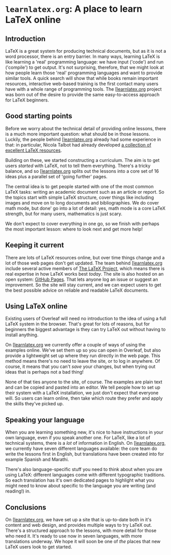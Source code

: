 # `learnlatex.org`: A place to learn LaTeX online

## Introduction

LaTeX is a great system for producing technical documents, but as it is not a
word processor, there is an entry barrier. In many ways, learning LaTeX is like
learning a 'real' programming language: we have input ('code') and run
('compile') to get output. It's not surprising, therefore, that we might look at
how people learn those 'real' programming languages and want to provide similar
tools. A quick search will show that while books remain important resources,
interactive web-based training is the first contact many users have with a whole
range of programming tools. The [[learnlatex.org](https://www.learnlatex.org)
project was born out of the desire to provide the same easy-to-access approach
for LaTeX beginners.

## Good starting points

Before we worry about the technical detail of providing online lessons, there is
a much more important question: what should be in those lessons. Luckily, the
people  behind [[learnlatex.org](https://www.learnlatex.org) already had some
experience in that: in particular, Nicola Talbot had already developed [a
collection of excellent LaTeX
resources](https://www.dickimaw-books.com/latexresources.html).

Building on these, we started constructing a curriculum. The aim is to get users
_started_ with LaTeX, not to tell them everything. There's a tricky balance, and
so [[learnlatex.org](https://www.learnlatex.org) splits out the lessons into a
core set of 16 ideas plus a parallel set of 'going further' pages.

The central idea is to get people started with one of the most common LaTeX
tasks: writing an academic document such as an article or report. So the topics
start with simple LaTeX structure, cover things like including images and move
on to long documents and bibliographies. We do cover math mode, but  done' go
into a lot of detail: yes, math mode is a core LaTeX strength, but  for many
users, mathematics is just scary.

We don't expect to cover everything in one go, so we finish with perhaps the
most important lesson: where to look next and get more help!

## Keeping it current

There are lots of LaTeX resources online, but over time things change and a lot
of those web pages don't get updated. The team behind
[[learnlatex.org](https://www.learnlatex.org) include several active members of
[The LaTeX Project](https://www.latex-project.org), which means there is real
expertise in how LaTeX works best _today_. The site is also hosted on an open
system: [GitHub Pages](https://www.github.com). That lets anyone log an issue or
suggest an improvement. So the site will stay current, and we can expect users
to get the best possible advice on reliable and readable LaTeX documents.

## Using LaTeX online

Existing users of Overleaf will need no introduction to the idea of using a full
LaTeX system in the browser. That's great for lots of reasons, but for beginners
the biggest advantage is they can try LaTeX out without having to install
anything.

On [[learnlatex.org](https://www.learnlatex.org) we currently offer a couple of
ways of using the examples online. We've set them up so you can open in
Overleaf, but also provide a lightweight set up where they run directly in the
web page. This method means there's no need to leave the site, or to log in
anywhere. Of course,  it means that you can't _save_ your changes, but when
trying out ideas that  is perhaps not a bad thing!

None of that ties anyone to the site, of course. The examples are plain text and
can be copied and pasted into an editor. We tell people how to set up their
system with a LaTeX installation, we just don't expect that everyone will. So
users can learn online, then take which route they prefer and apply the skills
they've picked up.

## Speaking your language

When you are learning something new, it's nice to have instructions in your own
language, even if you speak another one. For LaTeX, like a lot of technical
systems, there is a _lot_ of information in English. On
[[learnlatex.org](https://www.learnlatex.org), we currently have seven different
languages available: the core team do write the lessons first in English, but
translations have been created into for example Spanish and Marathi.

There's also language-specific stuff you need to think about when you are using
LaTeX: different languages come with different typographic traditions. So each
translation has it's own dedicated pages to highlight what you might need to
know about specific to the language you are writing (and reading!) in.

## Conclusions

On [[learnlatex.org](https://www.learnlatex.org), we have set up a site that is
up-to-date both in it's content and web design, and provides multiple ways to
try LaTeX out. There's a structured approach to the lessons, with more detail
for those who need it. It's ready to use now in seven languages, with more
translations underway. We hope it will soon be one of _the_ places that new
LaTeX users look to get started.
